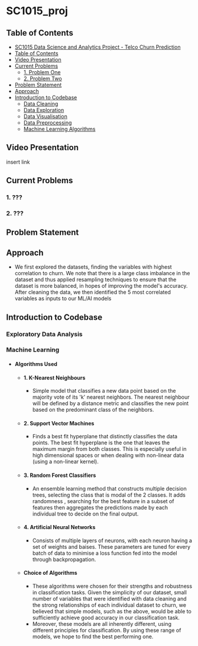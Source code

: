 # SC1015_proj

## Table of Contents
- [SC1015 Data Science and Analytics Project - Telco Churn Prediction](#sc1015-data-science-and-analytics-project---telco-churn-prediction)
- [Table of Contents](#table-of-contents)
- [Video Presentation](#video-presentation)
- [Current Problems](#current-problems)
  - [1. Problem One](#1-problem-one)
  - [2. Problem Two](#2-problem-two)
- [Problem Statement](#problem-statement)
- [Approach](#approach)
- [Introduction to Codebase](#introduction-to-codebase)
  - [Data Cleaning](#data-cleaning)
  - [Data Exploration](#data-exploration)
  - [Data Visualisation](#data-visualisation)
  - [Data Preprocessing](#data-preprocessing)
  - [Machine Learning Algorithms](#machine-learning-algorithms)


## Video Presentation 
insert link

## Current Problems 
### 1. ??? 

### 2. ??? 


## Problem Statement 

## Approach 
- We first explored the datasets, finding the variables with highest correlation to churn. We note that there is a large class imbalance in the dataset and thus applied resampling techniques to ensure that the dataset is more balanced, in hopes of improving the model's accuracy. After cleaning the data, we then identified the 5 most correlated variables as inputs to our ML/AI models
## Introduction to Codebase 
### Exploratory Data Analysis 
### Machine Learning 
- #### Algorithms Used
  - #### 1. K-Nearest Neighbours
    - Simple model that classifies a new data point based on the majority vote of its 'k' nearest neighbors. The nearest neighbour will be defined by a distance metric and classifies the new point based on the predominant class of the neighbors. 
  - #### 2. Support Vector Machines
    - Finds a best fit hyperplane that distinctly classifies the data points. The best fit hyperplane is the one that leaves the maximum margin from both classes. This is especially useful in high dimensional spaces or when dealing with non-linear data (using a non-linear kernel).
  - #### 3. Random Forest Classifiers
    - An ensemble learning method that constructs multiple decision trees, selecting the class that is modal of the 2 classes. It adds randomness , searching for the best feature in a subset of features then aggregates the predictions made by each individual tree to decide on the final output. 
  - #### 4. Artificial Neural Networks
    - Consists of multiple layers of neurons, with each neuron having a set of weights and baises. These parameters are tuned for every batch of data to minimise a loss function fed into the model through backpropagation. 
  - #### Choice of Algorithms
    - These algorithms were chosen for their strengths and robustness in classification tasks. Given the simplicity of our dataset, small number of variables that were identified with data cleaning and the strong relationships of each individual dataset to churn, we believed that simple models, such as the above, would be able to sufficiently achieve good accuracy in our classification task.
    - Moreover, these models are all inherently different, using different principles for classification. By using these range of models, we hope to find the best performing one. 
